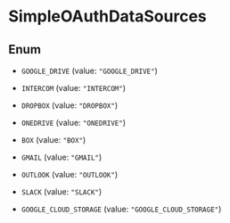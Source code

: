 

# SimpleOAuthDataSources

## Enum


* `GOOGLE_DRIVE` (value: `"GOOGLE_DRIVE"`)

* `INTERCOM` (value: `"INTERCOM"`)

* `DROPBOX` (value: `"DROPBOX"`)

* `ONEDRIVE` (value: `"ONEDRIVE"`)

* `BOX` (value: `"BOX"`)

* `GMAIL` (value: `"GMAIL"`)

* `OUTLOOK` (value: `"OUTLOOK"`)

* `SLACK` (value: `"SLACK"`)

* `GOOGLE_CLOUD_STORAGE` (value: `"GOOGLE_CLOUD_STORAGE"`)



